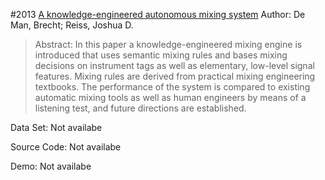 #2013 [A knowledge-engineered autonomous mixing system](http://www.aes.org/e-lib/browse.cfm?elib=17011)
Author: De Man, Brecht; Reiss, Joshua D.
>Abstract: In this paper a knowledge-engineered mixing engine is introduced that uses semantic mixing rules and bases mixing decisions on instrument tags as well as elementary, low-level signal features. Mixing rules are derived from practical mixing engineering textbooks. The performance of the system is compared to existing automatic mixing tools as well as human engineers by means of a listening test, and future directions are established.

Data Set: Not availabe

Source Code: Not availabe

Demo: Not availabe


